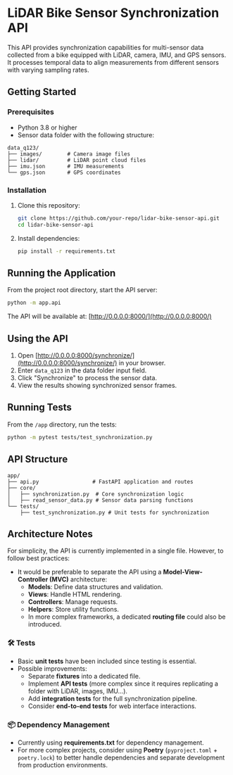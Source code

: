 # LiDAR Bike Sensor Synchronization API

This API provides synchronization capabilities for multi-sensor data collected from a bike equipped with LiDAR, camera, IMU, and GPS sensors. It processes temporal data to align measurements from different sensors with varying sampling rates.

## Getting Started

### Prerequisites

- Python 3.8 or higher
- Sensor data folder with the following structure:

```
data_q123/
├── images/        # Camera image files
├── lidar/         # LiDAR point cloud files
├── imu.json       # IMU measurements
└── gps.json       # GPS coordinates
```

### Installation

1. Clone this repository:

   ```bash
   git clone https://github.com/your-repo/lidar-bike-sensor-api.git
   cd lidar-bike-sensor-api
   ```

2. Install dependencies:

   ```bash
   pip install -r requirements.txt
   ```

## Running the Application

From the project root directory, start the API server:

```bash
python -m app.api
```

The API will be available at: [http://0.0.0.0:8000/](http://0.0.0.0:8000/)

## Using the API

1. Open [http://0.0.0.0:8000/synchronize/](http://0.0.0.0:8000/synchronize/) in your browser.
2. Enter `data_q123` in the data folder input field.
3. Click "Synchronize" to process the sensor data.
4. View the results showing synchronized sensor frames.

## Running Tests

From the `/app` directory, run the tests:

```bash
python -m pytest tests/test_synchronization.py
```

## API Structure

```
app/
├── api.py                 # FastAPI application and routes
├── core/
│   ├── synchronization.py  # Core synchronization logic
│   ├── read_sensor_data.py # Sensor data parsing functions
└── tests/
    ├── test_synchronization.py # Unit tests for synchronization
```

## Architecture Notes
For simplicity, the API is currently implemented in a single file. However, to follow best practices:  

- It would be preferable to separate the API using a **Model-View-Controller (MVC)** architecture:  
  - **Models**: Define data structures and validation.  
  - **Views**: Handle HTML rendering.  
  - **Controllers**: Manage requests.  
  - **Helpers**: Store utility functions.  
  - In more complex frameworks, a dedicated **routing file** could also be introduced.  

### 🛠️ Tests
- Basic **unit tests** have been included since testing is essential.  
- Possible improvements:  
  - Separate **fixtures** into a dedicated file.  
  - Implement **API tests** (more complex since it requires replicating a folder with LiDAR, images, IMU...).  
  - Add **integration tests** for the full synchronization pipeline.  
  - Consider **end-to-end tests** for web interface interactions.  

### 📦 Dependency Management
- Currently using **requirements.txt** for dependency management.  
- For more complex projects, consider using **Poetry** (`pyproject.toml` + `poetry.lock`) to better handle dependencies and separate development from production environments.  
